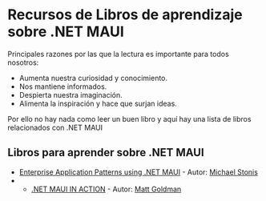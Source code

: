 # Recursos de Libros de aprendizaje sobre .NET MAUI

Principales razones por las que la lectura es importante para todos nosotros:
- Aumenta nuestra curiosidad y conocimiento.
- Nos mantiene informados.
- Despierta nuestra imaginación.
- Alimenta la inspiración y hace que surjan ideas.

Por ello no hay nada como leer un buen libro y aquí hay una lista de libros relacionados con .NET MAUI

## Libros para aprender sobre .NET MAUI

* [Enterprise Application Patterns using .NET MAUI](https://aka.ms/maui-ebook) - Autor: [Michael Stonis](https://github.com/michaelstonis)
* * [.NET MAUI IN ACTION](https://www.manning.com/books/dot-net-maui-in-action) - Autor: [Matt Goldman](https://github.com/mattgoldman)
